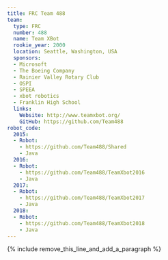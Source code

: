 ```yaml
---
title: FRC Team 488
team:
  type: FRC
  number: 488
  name: Team XBot
  rookie_year: 2000
  location: Seattle, Washington, USA
  sponsors:
  - Microsoft
  - The Boeing Company
  - Rainier Valley Rotary Club
  - OSPI
  - SPEEA
  - xbot robotics
  - Franklin High School
  links:
    Website: http://www.teamxbot.org/
    GitHub: https://github.com/Team488
robot_code:
  2015:
  - Robot:
    - https://github.com/Team488/Shared
    - Java
  2016:
  - Robot:
    - https://github.com/Team488/TeamXbot2016
    - Java
  2017:
  - Robot:
    - https://github.com/Team488/TeamXbot2017
    - Java
  2018:
  - Robot:
    - https://github.com/Team488/TeamXbot2018
    - Java
---
```


{% include remove_this_line_and_add_a_paragraph %}